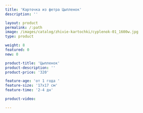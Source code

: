 ```yaml
---
title: 'Карточка из фетра Цыпленок'
description: ''

layout: product
permalink: /:path
image: /images/catalog/zhivie-kartochki/cyplenok-01_1600w.jpg
type: product

weight: 8
featured: 0
new: 0

product-title: 'Цыпленок'
product-description: ''
product-price: '320'

feature-age: 'от 1 года '
feature-size: '17х17 см'
feature-time: '2-4 дн'

product-video: 

---
```

